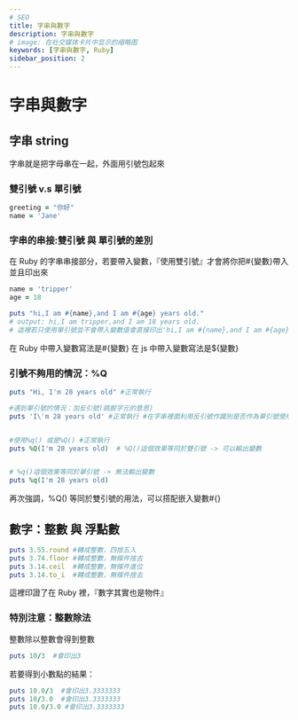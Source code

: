```yaml
---
# SEO
title: 字串與數字
description: 字串與數字
# image: 在社交媒体卡片中显示的缩略图
keywords: [字串與數字, Ruby]
sidebar_position: 2
---
```


# 字串與數字

## 字串 string

字串就是把字母串在一起，外面用引號包起來

### 雙引號 v.s 單引號

```ruby
greeting = "你好"
name = 'Jane'
```

### 字串的串接:雙引號 與 單引號的差別

在 Ruby 的字串串接部分，若要帶入變數，『使用雙引號』才會將你把#{變數}帶入並且印出來

```ruby
name = 'tripper'
age = 18

puts "hi,I am #{name},and I am #{age} years old."
# output: hi,I am tripper,and I am 18 years old.
# 這裡若只使用單引號並不會帶入變數值會直接印出'hi,I am #{name},and I am #{age} years old.''
```

在 Ruby 中帶入變數寫法是#{變數}
在 js 中帶入變數寫法是${變數}

### 引號不夠用的情況：%Q

```ruby
puts "Hi, I'm 28 years old" #正常執行

#遇到單引號的情況：加反引號(跳脫字元的意思)
puts 'I\'m 28 years old' #正常執行 #在字串裡面利用反引號作識別是否作為單引號使用


#使用%q() 或是%Q() #正常執行
puts %Q(I'm 28 years old)  # %Q()這個效果等同於雙引號 -> 可以輸出變數


# %q()這個效果等同於單引號 -> 無法輸出變數
puts %q(I'm 28 years old)
```

再次強調，%Q() 等同於雙引號的用法，可以搭配嵌入變數#{}

## 數字：整數 與 浮點數

```ruby
puts 3.55.round #轉成整數，四捨五入
puts 3.74.floor #轉成整數，無條件捨去
puts 3.14.ceil  #轉成整數，無條件進位
puts 3.14.to_i  #轉成整數，無條件捨去
```

這裡印證了在 Ruby 裡，『數字其實也是物件』

### 特別注意：整數除法

整數除以整數會得到整數

```ruby
puts 10/3  #會印出3
```

若要得到小數點的結果：

```ruby
puts 10.0/3  #會印出3.3333333
puts 10/3.0  #會印出3.3333333
puts 10.0/3.0 #會印出3.3333333
```
